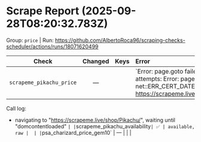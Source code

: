 # Scrape Report (2025-09-28T08:20:32.783Z)

Group: `price`  |  Run: https://github.com/AlbertoRoca96/scraping-checks-scheduler/actions/runs/18071620499

| Check | Changed | Keys | Error |
|---|:---:|:--|:--|
| `scrapeme_pikachu_price` | — |  | `Error: page.goto failed after 3 attempts: Error: page.goto: net::ERR_CERT_DATE_INVALID at https://scrapeme.live/shop/Pikachu/
Call log:
  - navigating to "https://scrapeme.live/shop/Pikachu/", waiting until "domcontentloaded"
` |
| `scrapeme_pikachu_availability` | ✅ | available, raw |  |
| `psa_charizard_price_gem10` | — |  |  |
